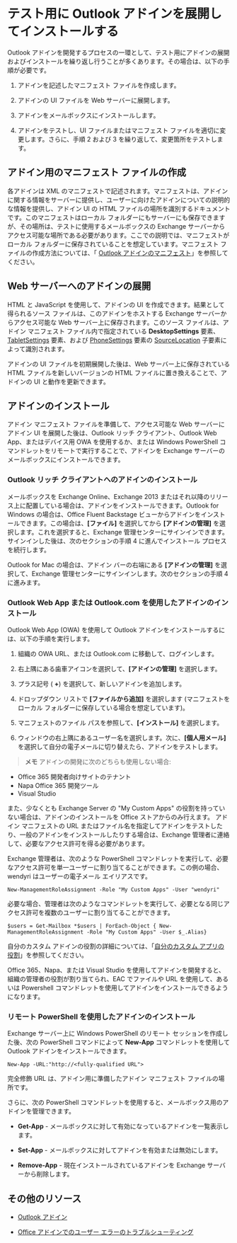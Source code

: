 
# テスト用に Outlook アドインを展開してインストールする


Outlook アドインを開発するプロセスの一環として、テスト用にアドインの展開およびインストールを繰り返し行うことが多くあります。その場合は、以下の手順が必要です。


1. アドインを記述したマニフェスト ファイルを作成します。
    
2. アドインの UI ファイルを Web サーバーに展開します。
    
3. アドインをメールボックスにインストールします。
    
4. アドインをテストし、UI ファイルまたはマニフェスト ファイルを適切に変更します。さらに、手順 2 および 3 を繰り返して、変更箇所をテストします。
    

## アドイン用のマニフェスト ファイルの作成

各アドインは XML のマニフェストで記述されます。マニフェストは、アドインに関する情報をサーバーに提供し、ユーザーに向けたアドインについての説明的な情報を提供し、アドイン UI の HTML ファイルの場所を識別するドキュメントです。このマニフェストはローカル フォルダーにもサーバーにも保存できますが、その場所は、テストに使用するメールボックスの Exchange サーバーからアクセス可能な場所である必要があります。ここでの説明では、マニフェストがローカル フォルダーに保存されていることを想定しています。マニフェスト ファイルの作成方法については、「 [Outlook アドインのマニフェスト](../outlook/manifests/manifests.md)」を参照してください。 


## Web サーバーへのアドインの展開

HTML と JavaScript を使用して、アドインの UI を作成できます。結果として得られるソース ファイルは、このアドインをホストする Exchange サーバーからアクセス可能な Web サーバー上に保存されます。このソース ファイルは、アドイン マニフェスト ファイル内で指定されている **DesktopSettings** 要素、 [TabletSettings](http://msdn.microsoft.com/en-us/library/da9fd085-b8cc-2be0-d329-2aa1ef5d3f1c%28Office.15%29.aspx) 要素、および [PhoneSettings](http://msdn.microsoft.com/en-us/library/5c89cc7c-7ae0-49c9-fdd5-4c52118228f6%28Office.15%29.aspx) 要素の [SourceLocation](http://msdn.microsoft.com/en-us/library/13e4eae3-8e8c-fd55-a1c2-3297b485f327%28Office.15%29.aspx) 子要素によって識別されます。

アドインの UI ファイルを初期展開した後は、Web サーバー上に保存されている HTML ファイルを新しいバージョンの HTML ファイルに置き換えることで、アドインの UI と動作を更新できます。


## アドインのインストール


アドイン マニフェスト ファイルを準備して、アクセス可能な Web サーバーにアドイン UI を展開した後は、Outlook リッチ クライアント、Outlook Web App、またはデバイス用 OWA を使用するか、または Windows PowerShell コマンドレットをリモートで実行することで、アドインを Exchange サーバーのメールボックスにインストールできます。


### Outlook リッチ クライアントへのアドインのインストール

メールボックスを Exchange Online、Exchange 2013 またはそれ以降のリリース上に配置している場合は、アドインをインストールできます。Outlook for Windows の場合は、Office Fluent Backstage ビューからアドインをインストールできます。この場合は、**[ファイル]** を選択してから **[アドインの管理]** を選択します。これを選択すると、Exchange 管理センターにサインインできます。サインインした後は、次のセクションの手順 4 に進んでインストール プロセスを続行します。

Outlook for Mac の場合は、アドイン バーの右端にある **[アドインの管理]** を選択して、Exchange 管理センターにサインインします。次のセクションの手順 4 に進みます。


### Outlook Web App または Outlook.com を使用したアドインのインストール

Outlook Web App (OWA) を使用して Outlook アドインをインストールするには、以下の手順を実行します。


1. 組織の OWA URL、または Outlook.com に移動して、ログインします。
    
2. 右上隅にある歯車アイコンを選択して、**[アドインの管理]** を選択します。
    
3. プラス記号 ( **+**) を選択して、新しいアドインを追加します。
    
4. ドロップダウン リストで **[ファイルから追加]** を選択します (マニフェストをローカル フォルダーに保存している場合を想定しています)。
    
5. マニフェストのファイル パスを参照して、**[インストール]** を選択します。
    
6. ウィンドウの右上隅にあるユーザー名を選択します。次に、**[個人用メール]** を選択して自分の電子メールに切り替えたら、アドインをテストします。
    

>**メモ**  アドインの開発に次のどちらも使用しない場合: 
- Office 365 開発者向けサイトのテナント
- Napa Office 365 開発ツール
- Visual Studio

また、少なくとも Exchange Server の "My Custom Apps" の役割を持っていない場合は、アドインのインストールを Office ストアからのみ行えます。 アドイン マニフェストの URL またはファイル名を指定してアドインをテストしたり、一般のアドインをインストールしたりする場合は、Exchange 管理者に連絡して、必要なアクセス許可を得る必要があります。

Exchange 管理者は、次のような PowerShell コマンドレットを実行して、必要なアクセス許可を単一ユーザーに割り当てることができます。この例の場合、wendyri はユーザーの電子メール エイリアスです。

```New-ManagementRoleAssignment -Role "My Custom Apps" -User "wendyri"```

必要な場合、管理者は次のようなコマンドレットを実行して、必要となる同じアクセス許可を複数のユーザーに割り当てることができます。

```$users = Get-Mailbox *$users | ForEach-Object { New-ManagementRoleAssignment -Role "My Custom Apps" -User $_.Alias}```

自分のカスタム アドインの役割の詳細については、「[自分のカスタム アプリの役割](http://technet.microsoft.com/en-us/library/aa0321b3-2ec0-4694-875b-7a93d3d99089%28EXCHG.150%29.aspx)」を参照してください。 

Office 365、Napa、または Visual Studio を使用してアドインを開発すると、組織の管理者の役割が割り当てられ、EAC でファイルや URL を使用して、あるいは Powershell コマンドレットを使用してアドインをインストールできるようになります。


### リモート PowerShell を使用したアドインのインストール

Exchange サーバー上に Windows PowerShell のリモート セッションを作成した後、次の PowerShell コマンドによって  **New-App** コマンドレットを使用して Outlook アドインをインストールできます。


```
New-App -URL:"http://<fully-qualified URL">
```

完全修飾 URL は、アドイン用に準備したアドイン マニフェスト ファイルの場所です。

さらに、次の PowerShell コマンドレットを使用すると、メールボックス用のアドインを管理できます。


-  **Get-App** - メールボックスに対して有効になっているアドインを一覧表示します。
    
-  **Set-App** - メールボックスに対してアドインを有効または無効にします。
    
-  **Remove-App** - 現在インストールされているアドインを Exchange サーバーから削除します。
    

## その他のリソース



- [Outlook アドイン](../outlook/outlook-add-ins.md)
    
- [Office アドインでのユーザー エラーのトラブルシューティング](../testing/testing-and-troubleshooting.md)
    
